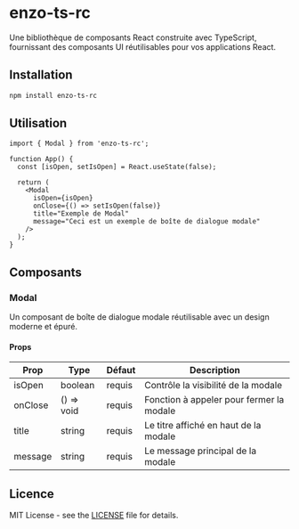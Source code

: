 # enzo-ts-rc

Une bibliothèque de composants React construite avec TypeScript, fournissant des composants UI réutilisables pour vos applications React.

## Installation

```bash
npm install enzo-ts-rc
```

## Utilisation

```tsx
import { Modal } from 'enzo-ts-rc';

function App() {
  const [isOpen, setIsOpen] = React.useState(false);

  return (
    <Modal 
      isOpen={isOpen}
      onClose={() => setIsOpen(false)}
      title="Exemple de Modal"
      message="Ceci est un exemple de boîte de dialogue modale"
    />
  );
}
```

## Composants

### Modal

Un composant de boîte de dialogue modale réutilisable avec un design moderne et épuré.

#### Props

| Prop | Type | Défaut | Description |
|------|------|---------|-------------|
| isOpen | boolean | requis | Contrôle la visibilité de la modale |
| onClose | () => void | requis | Fonction à appeler pour fermer la modale |
| title | string | requis | Le titre affiché en haut de la modale |
| message | string | requis | Le message principal de la modale |


## Licence
MIT License - see the [LICENSE](LICENSE) file for details.
